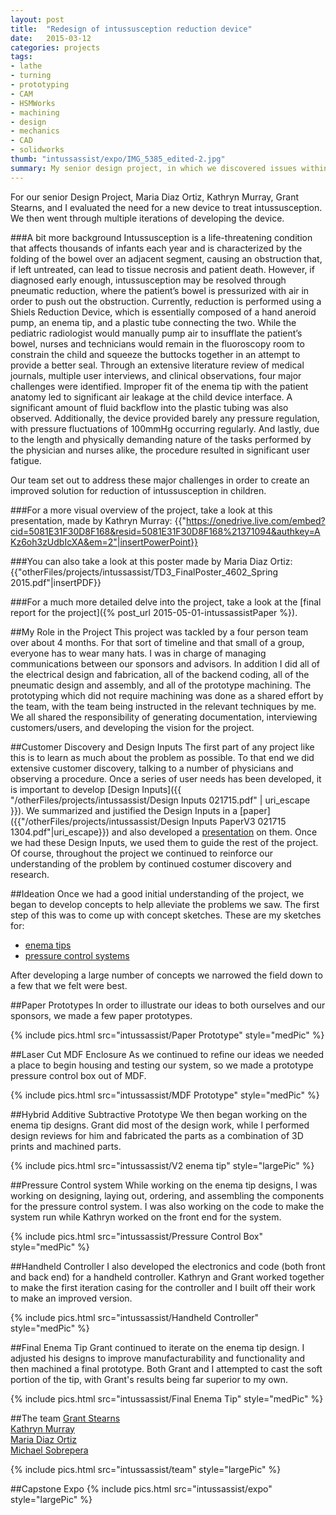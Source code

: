 ```yaml
---
layout: post
title:  "Redesign of intussusception reduction device"
date:   2015-03-12
categories: projects
tags:
- lathe
- turning
- prototyping
- CAM
- HSMWorks
- machining
- design
- mechanics
- CAD
- solidworks
thumb: "intussassist/expo/IMG_5385_edited-2.jpg"
summary: My senior design project, in which we discovered issues within the intussusception reduction provedure and addressed those issues with new design alternatives. 
---
```

For our senior Design Project, Maria Diaz Ortiz, Kathryn Murray, Grant Stearns, and I evaluated the need for a new device to treat intussusception. We then went through multiple iterations of developing the device.

###A bit more background
Intussusception is a life-threatening condition that affects thousands of infants each
year and is characterized by the folding of the bowel over an adjacent segment, causing an
obstruction that, if left untreated, can lead to tissue necrosis and patient death. However, if
diagnosed early enough, intussusception may be resolved through pneumatic reduction, where
the patient’s bowel is pressurized with air in order to push out the obstruction.
Currently, reduction is performed using a Shiels Reduction Device, which is essentially
composed of a hand aneroid pump, an enema tip, and a plastic tube connecting the two. While
the pediatric radiologist would manually pump air to insufflate the patient’s bowel, nurses and
technicians would remain in the fluoroscopy room to constrain the child and squeeze the
buttocks together in an attempt to provide a better seal. Through an extensive literature review
of medical journals, multiple user interviews, and clinical observations, four major challenges
were identified. Improper fit of the enema tip with the patient anatomy led to significant air
leakage at the child device interface. A significant amount of fluid backflow into the plastic
tubing was also observed. Additionally, the device provided barely any pressure regulation,
with pressure fluctuations of 100mmHg occurring regularly. And lastly, due to the length and
physically demanding nature of the tasks performed by the physician and nurses alike, the
procedure resulted in significant user fatigue.

Our team set out to address these major challenges in order to create an
improved solution for reduction of intussusception in children.

###For a more visual overview of the project, take a look at this presentation, made by Kathryn Murray:
{{"https://onedrive.live.com/embed?cid=5081E31F30D8F168&resid=5081E31F30D8F168%21371094&authkey=AKz6oh3zUdbIcXA&em=2"|insertPowerPoint}}
<br/>

###You can also take a look at this poster made by Maria Diaz Ortiz:
{{"otherFiles/projects/intussassist/TD3_FinalPoster_4602_Spring 2015.pdf"|insertPDF}}
<br/>

###For a much more detailed delve into the project, take a look at the [final report for the project]({% post_url 2015-05-01-intussassistPaper %}).
<br/>

##My Role in the Project
This project was tackled by a four person team over about 4 months. For that sort of timeline and that small of a group, everyone has to wear many hats. I was in charge of managing communications between our sponsors and advisors. In addition I did all of the electrical design and fabrication, all of the backend coding, all of the pneumatic design and assembly, and all of the prototype machining. The prototyping which did not require machining was done as a shared effort by the team, with the team being instructed in the relevant techniques by me. We all shared the responsibility of generating documentation, interviewing customers/users, and developing the vision for the project.

##Customer Discovery and Design Inputs
The first part of any project like this is to learn as much about the problem as possible. To that end we did extensive customer discovery, talking to a number of physicians and observing a procedure. Once a series of user needs has been developed, it is important to develop [Design Inputs]({{ "/otherFiles/projects/intussassist/Design Inputs 021715.pdf" | uri_escape }}). We summarized and justified the Design Inputs in a [paper]({{"/otherFiles/projects/intussassist/Design Inputs PaperV3 021715 1304.pdf"|uri_escape}}) and also developed a [presentation](https://onedrive.live.com/redir?resid=5081E31F30D8F168!371093&authkey=!AIMawsqeBdYAG9I&ithint=file%2cpptx) on them. Once we had these Design Inputs, we used them to guide the rest of the project. Of course, throughout the project we continued to reinforce our understanding of the problem by continued costumer discovery and research.

##Ideation
Once we had a good initial understanding of the project, we began to develop concepts to help alleviate the problems we saw. The first step of this was to come up with concept sketches. These are my sketches for:

* [enema tips]({{"/otherFiles/projects/intussassist/ENEMATIPS-MJS.pdf"|uri_escape}})
* [pressure control systems]({{"/otherFiles/projects/intussassist/PRESSURECONTROL-MJS.pdf"|uri_escape}})

After developing a large number of concepts we narrowed the field down to a few that we felt were best.

##Paper Prototypes
In order to illustrate our ideas to both ourselves and our sponsors, we made a few paper prototypes.

<!-- {{"intussassist/Paper Prototype"|insertPicFolder:'largePic','md'}} -->
{% include pics.html src="intussassist/Paper Prototype" style="medPic" %}

##Laser Cut MDF Enclosure
As we continued to refine our ideas we needed a place to begin housing and testing our system, so we made a prototype pressure control box out of MDF.

<!-- {{"intussassist/MDF Prototype"|insertPicFolder:'largePic','md'}} -->
{% include pics.html src="intussassist/MDF Prototype" style="medPic" %}

##Hybrid Additive Subtractive Prototype
We then began working on the enema tip designs. Grant did most of the design work, while I performed design reviews for him and fabricated the parts as a combination of 3D prints and machined parts.

<!-- {{"intussassist/V2 enema tip"|insertPicFolder:'largePic','md'}} -->
{% include pics.html src="intussassist/V2 enema tip" style="largePic" %}

##Pressure Control system
While working on the enema tip designs, I was working on designing, laying out, ordering, and assembling the components for the pressure control system. I was also working on the code to make the system run while Kathryn worked on the front end for the system.

<!-- {{"intussassist/Pressure Control Box"|insertPicFolder:'medPic','md'}} -->
{% include pics.html src="intussassist/Pressure Control Box" style="medPic" %}

##Handheld Controller
I also developed the electronics and code (both front and back end) for a handheld controller. Kathryn and Grant worked together to make the first iteration casing for the controller and I built off their work to make an improved version.

<!-- {{"intussassist/Handheld Controller"|insertPicFolder:'medPic','md'}} -->
{% include pics.html src="intussassist/Handheld Controller" style="medPic" %}

##Final Enema Tip
Grant continued to iterate on the enema tip design. I adjusted his designs to improve manufacturability and functionality and then machined a final prototype. Both Grant and I attempted to cast the soft portion of the tip, with Grant's results being far superior to my own.

<!-- {{"intussassist/Final Enema Tip"|insertPicFolder:'medPic','md'}} -->
{% include pics.html src="intussassist/Final Enema Tip" style="medPic" %}

##The team
[Grant Stearns](https://www.linkedin.com/pub/grant-stearns/36/a37/a20)  
[Kathryn Murray](https://www.linkedin.com/pub/kathryn-murray/4a/606/9ab)  
[Maria Diaz Ortiz](https://www.linkedin.com/pub/maria-diaz-ortiz/39/a07/43b)  
[Michael Sobrepera](https://www.linkedin.com/in/michaelsobrepera)  
<!-- {{"intussassist/team"|insertPicFolder:'largePic','md'}} -->
{% include pics.html src="intussassist/team" style="largePic" %}


##Capstone Expo
{% include pics.html src="intussassist/expo" style="largePic" %}
